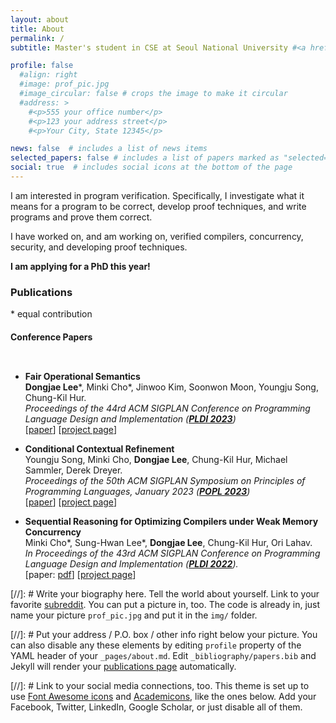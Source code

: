```yaml
---
layout: about
title: About
permalink: /
subtitle: Master's student in CSE at Seoul National University #<a href='#'>Affiliations</a>

profile: false
  #align: right
  #image: prof_pic.jpg
  #image_circular: false # crops the image to make it circular
  #address: >
    #<p>555 your office number</p>
    #<p>123 your address street</p>
    #<p>Your City, State 12345</p>

news: false  # includes a list of news items
selected_papers: false # includes a list of papers marked as "selected={true}"
social: true  # includes social icons at the bottom of the page
---
```


I am interested in program verification.
Specifically, I investigate what it means for a program to be correct, develop proof techniques, and write programs and prove them correct.

I have worked on, and am working on, verified compilers, concurrency, security, and developing proof techniques.

**I am applying for a PhD this year!**


### **Publications**
\* equal contribution

<div class="sftext emphasis1">
  <div class="container">
  <h4> Conference Papers </h4>
  <div style="line-height:100%"><br /></div>
  <ul>
    <li>
      <strong>Fair Operational Semantics</strong><br />
      <strong>Dongjae Lee</strong>*,
      Minki Cho*,
      Jinwoo Kim,
      Soonwon Moon,
      Youngju Song,
      Chung-Kil Hur.
      <br />
      <em> Proceedings of the 44rd ACM SIGPLAN Conference on Programming Language Design and Implementation (<strong><a href="https://pldi23.sigplan.org/">PLDI 2023</a></strong>)</em>
      <br />
      [<a href="https://sf.snu.ac.kr/publications/fairness.pdf">paper</a>]
      [<a href="https://sf.snu.ac.kr/fairness/">project page</a>]
    </li>
  </ul>
  
  <ul>
    <li>
      <strong>Conditional Contextual Refinement</strong><br />
      Youngju Song,
      Minki Cho,
      <strong>Dongjae Lee</strong>,
      Chung-Kil Hur,
      Michael Sammler,
      Derek Dreyer.
      <br />
      <em> Proceedings of the 50th ACM SIGPLAN Symposium on Principles of Programming Languages, January 2023 (<strong><a href="https://popl23.sigplan.org/">POPL 2023</a></strong>)</em>
      <br />
      [<a href="https://sf.snu.ac.kr/publications/ccr.pdf">paper</a>]
      [<a href="https://sf.snu.ac.kr/ccr/">project page</a>]
    </li>
  </ul>

  <ul>
    <li>
      <strong>Sequential Reasoning for Optimizing Compilers under Weak Memory Concurrency</strong><br />
      Minki Cho*,
      Sung-Hwan Lee*,
      <strong>Dongjae Lee</strong>,
      Chung-Kil Hur,
      Ori Lahav.
      <br />
      <em> In Proceedings of the 43rd ACM SIGPLAN Conference on Programming Language Design and Implementation (<strong><a href="https://pldi22.sigplan.org/">PLDI 2022</a></strong>).</em>
      <br />
      [paper: <a href="https://sf.snu.ac.kr/publications/promising-seq-full.pdf">pdf</a>]
      [<a href="https://sf.snu.ac.kr/promising-seq/">project page</a>]
    </li>
  </ul>
  
  </div>
</div>


[//]: # Write your biography here. Tell the world about yourself. Link to your favorite [subreddit](http://reddit.com). You can put a picture in, too. The code is already in, just name your picture `prof_pic.jpg` and put it in the `img/` folder.

[//]: # Put your address / P.O. box / other info right below your picture. You can also disable any these elements by editing `profile` property of the YAML header of your `_pages/about.md`. Edit `_bibliography/papers.bib` and Jekyll will render your [publications page](/al-folio/publications/) automatically.

[//]: # Link to your social media connections, too. This theme is set up to use [Font Awesome icons](http://fortawesome.github.io/Font-Awesome/) and [Academicons](https://jpswalsh.github.io/academicons/), like the ones below. Add your Facebook, Twitter, LinkedIn, Google Scholar, or just disable all of them.
